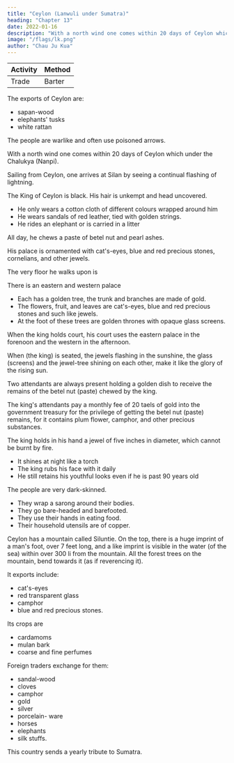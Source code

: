 ```yaml
---
title: "Ceylon (Lanwuli under Sumatra)"
heading: "Chapter 13"
date: 2022-01-16
description: "With a north wind one comes within 20 days of Ceylon which under the Chalukya (Nanpi)"
image: "/flags/lk.png"
author: "Chau Ju Kua"
---
```




Activity | Method 
--- | ---
Trade | Barter


The exports of Ceylon are:
- sapan-wood
- elephants' tusks
- white rattan

The people are warlike and often use poisoned arrows.

With a north wind one comes within 20 days of Ceylon which under the Chalukya (Nanpi).

Sailing from Ceylon, one arrives at Silan by seeing a continual flashing of lightning.

The King of Ceylon is black. His hair is unkempt and head uncovered. 
- He only wears a cotton cloth of different colours wrapped around him
- He wears sandals of red leather, tied with golden strings.
- He rides an elephant or is carried in a litter

All day, he chews a paste of betel nut and pearl ashes.

His palace is ornamented with cat's-eyes, blue and red precious stones, cornelians, and other jewels. 

The very floor
he walks upon
is

There is an eastern and western palace
- Each has a golden tree, the trunk and branches are made of gold. 
- The flowers, fruit, and leaves are cat's-eyes, blue and red precious stones and such like jewels.
- At the foot of these trees are golden thrones with opaque glass screens.


When the king holds court, his court uses the eastern palace in the forenoon and the western in the afternoon. 

When (the king) is seated, the jewels flashing in the sunshine, the glass (screens) and the jewel-tree shining on each other, make it like the glory of the rising sun.

Two attendants are always present holding a golden dish to receive the remains of the betel nut (paste) chewed by the king. 

The king's attendants pay a monthly fee of 20 taels of gold into the government treasury for the privilege of getting the betel nut (paste)
remains, for it contains plum flower, camphor, and other precious substances. 

The king holds in his hand a jewel of five inches in diameter, which cannot be burnt by fire. 
- It shines at night like a torch
- The king rubs his face with it daily
- He still retains his youthful looks even if he is past 90 years old


The people are very dark-skinned.
- They wrap a sarong around their bodies.
- They go bare-headed and barefooted. 
- They use their hands in eating food.
- Their household utensils are of copper.

Ceylon has a mountain called Siluntie. On the top, there is a huge imprint of a man's foot, over 7 feet long, and a like imprint is visible in the water (of the sea) within over 300 li from the mountain. All the forest trees on the mountain, bend towards it (as if reverencing it).

It exports include:
- cat's-eyes
- red transparent glass
- camphor
- blue and red precious stones. 

Its crops are 
- cardamoms
- mulan bark
- coarse and fine perfumes

Foreign traders exchange for them:
- sandal-wood
- cloves
- camphor
- gold
- silver
- porcelain- ware
- horses
- elephants
- silk stuffs.

This country sends a yearly tribute to Sumatra.


<!-- Notes.
1)
So far as
is
known,
Ch6u
K'O-fei was the
first
Chinese writer to mention this section of
30 Sumatra, which he calls (3,2j Lan-li (^S J^)i ""i* concerning which he only says that it took
a merchant junk from Canton forty days to reach it. Ch6u's transcription reproduces very closely
the name used by the Arab travellers of the ninth and subsequent centuries to designate Sumatra
Al-Ramni. As used, however, by Ch6u K'u-fei, our author and by Marco Polo (who writes the
name Lamori), it designates the northern portion of the W. coast of Sumatra, commencing from
35 the neighbourhood of A chin Head. Yule, Marco Polo, 11,281, 283. See also Cordier, Friar
Odoric, 135, 137.
The Chinese
(^
"J^
missions of the beginning of the fifteenth century wrote the nameNan-(Lan-)p'o-li
T^lj) or Nan-(Lan-)wu-li
(^ /g
J^), and
in these forms the
name occurs
^7^)
although the same work has lira-(La-)mo-li, yang (j^jj
40 of Lambri)). The Ming-shi says that Nan-p'o-li (i. e., the principal port of that
Ming-shi
|^
(325),
days' sailing from Su-m6n-ta-la
(j^ p^ 3^
Wjj)
— the
Samara of
was three
Samuthrah of
district)
Polo, the
in the
"^^^ Sea74
LAMBRI, ISLAN'D OF CETLON,
1,13
near the head of the estuary-like Gulf of
Samawe. To the N. W. of Nan-p'o-li, the Ming-
shi adds, a high mountain called Mau-shan (ijjg |JLf) <» "Hat mountainn rises out of the sea.
This is Pulo Rondo or Pulo Way off Achin. Gerini, Researches, 385. See, however, Phillips,
5
J. C. B. R. A. S. XXI, 221, and Groeneveldt, Notes, 100.
Ibn Batuta, and placed by Yule
called in the
Pasei,
(op. cit. II, 277)
charts Telo (or Talak)
Chou
K'u-feii appears to have been the first Chinese writer to speak of Ceylon as Si-lan,
would seem, he must have heard of from a Singhalese who probably shortened the sound
Sihalam (the Pali form for Singhala) into Silam. See Yule, Marco Polo, II, 296, n. 1. The Yuan-
shi, 97, uses the form Ki-Ian
which represents the same native form, and the Ming-
2)
which,
it
(^
shif,
326 has Si-lan
(^^
called the island Serendib
^),
Marco Polo
1|[).
,
also
used the form Seilom. The mediaeval Arabs 10
this name we find our author using
— from the Pali Singhala-dipa, and
in a subsequent passage, under the form Si-lun-tie to designate (as did also the Arabs) Adam's Peak.
Fa-hien, in the fifth centtiry, was the first Chinese to mention Ceylon, he called it Shi-tzi-kuo,
«the kingdom of the Lions, in Sanskrit Singhala. HUan-tsang, in the seventh century, transcribed
the name by Song-k'ie-lo (f^
^)' ^^
^), while I-tsing used the form Song-ho-lo ({^
^
The name Lang-ya
(^&
^f")
g^
"^^^
'"''^°
used, transcribing the Sanskrit Lanka, one of the old
—
On the Chinese knowledge of Ceylon, see Tennent, Ceylon, I, 583 604, and
some additional references toitby Ch6u K'(l-fej, supra, p. 26. Schlegel, T'oung-pao,
2^ ser. II, 133 made out that Si-lan was not Ceylon but a Sumatran tribe, the Silan of Deli.
3) Nan-p'i, roughly speaking, comprised as its dependencies the whole of the western coast 20
of India, though it applied more particularly to the Malabar coast. See infra, p. 89, n. 1. The
Malabars invasion of Ceylon began in A. D. 515 and ended in 1153, when Prakrama Bahu, having
driven them out of Ceylon, was crowned «soIe king of Lanka». He carried the war into the Dekkan,
and reduced Pandya and Chola, making their sovereigns his tributaries. He carried his arms into
Kamboja and Arramana in the Malay Peninsula (probably between Arracan and Siam). He died 25
in 1155, after the most glorious reign in the annals of Ceylon. aWithin thirty years itom the
decease of Prakrama Bahu, the kingdom was reduced to such an extremity of weakness by con-
tentions amongst the royal family, and by the excesses of their partisans, that the vigilant Malabars
names
of Ceylon.
also for
seized the opportunity to land with an
Magha, their leader, became king
to the
army
of 24,000 men, reconquered the whole island, and
of Ceylon A. D. 1211...
From
the beginning of the 13"! century 30
extinction of the Singhalese dynasty in the IStt, the island cannot be said to have been
—
Tennent, Ceylon, 394 418. See, however,
mentioned as a «dependency» of San-fo-ts'i, and supra, p. 73, where it
ever entirely freed from the presence of the Malabarsn.
supra, p. 62, where Si-lan
is
said Si-lan sent yearly tribute to San-fo-ts'i. In the early part of the twelfth century and
again in the early part of the thirteenth Ceylon, or a part of it, were under Cholian rule. T e n n e n t, 35
is
op. cit.
402
I,
et seqq.
«The lightnings of Ceylon are so remarkable, that in the middle ages they were as
well known to the Arabian seamen, who coasted the island on their way to China, as in later
times the storms that infested the Cape of Good Hope were familiar to early navigators of
Portugal. In the Mohit of Sidi Ali Chelebi, translated by von Hammer, it is stated that to 40
seamen, sailing from Diu to Malacca, «the sign of Ceylon being near is continual lightning, be it
accompanied by rain or without rain; so that 'the lightning of Ceylon' is proverbial for a liar»
4)
.
Tennent,
Ceylon,
I,
60
5) An
6) See infra Pt.
i
n.
weighed 20
II.
taels; it
Ch.
seems only
to
have been used for weighing gold.
45
I.
Hflan-tsang speaks
of the great ruby over the vihara of the Buddha's tooth in Ceylon.
Beal, Records, II, 218. Cosmas Indicopleustes teUs of a wonderful luminous gem of the king of
Taprobane which was «as large as a great pine-cone, fiery red, and when seen flashing from a
7)
:
distance, especially if the sun's rays are playing
graphy, 365 (Hakluyt Soc,
Our author
round
it, is
a matchless sight.D Christian Topo-
edit.).
5q
known, the only Chinese who has used this name to designate
Adams' Peak. Si-lun-tie, in Cantonese Sai-lun-tip, is the name Serendib, used by the mediaeval
->Arabs to designate the peak, although originally applied by them to the Island of Ceylon
itself.
8)
js,
so far as
isI,U
75
JAVA.
Keinaud,
etc. I, 5. Ibn Batuta, Voyages, IV, 179—182 says= «The mountain of
one of the highest in the world; we saw it from the open sea, although we were
distant from it nine days' journey .... The impress of the noble foot, that of our father Adam,
Serendib
Relations,
is
seen on a black and high rock, and in an open space. The foot is embedded in the rock,
its length is eleven spans. The people of China came here in past
times; they cut out of the stone the impress of the big toe and around it, and have placed
is
5 the imprint deeply sunk;
fragment in a temple of the city of Zeitun (Ts'aan-ch6u-fu) to which they come from the
this it appears that the Buddhist legend that the impress of
the foot on Adams' Peak was that of the Buddha, had grown up before the fourteenth century; it
this
most distant provinces)). From
unknown apparently to early Chinese writers. Fa-hi6n lived in Ceylon for two years, but
makes no mention of the Peak. In the seventh century Hflan-tsang speaks of the Ling-k'i6-shan
10 was
m^
Buddha
—
"^ U-l)? "^^^ mount of Lanka or Ceylon)) as the spot where the
preached the Lankavatara sUtra, but he makes no mention of the footprint (Be a I,
Eecords, II, 251), nor did I-tsing writing a little later, though he refers. in several places to the
15 Buddha's tooth. In the fifteenth century Adams' Peak is called Si-lan-shan (^, ^M \\\)
in Chinese works. See also Tennent, Ceylon, II, 132
141, and E. Dulaurier, Etude sur
1.°^
%^1
—
I'ouvrage intitule Kelation des Voyages, 51, 54.
9)
On glass, both opaque and transparent,
camphor was ever procured
in Ceylon; it
see infra, Pt. II. Ch. XXXII. It does not appear that
was probably imported there from Sumatra. The blue and
20 red precious stones are sapphires and carbuncles. On the precious stones of Ceylon, see Tennent
op. cit., I, 32—40, II, 590
592. «Mu-lan bark» is evidently the bark of the IcunibuJc of the Singha-
lese
—
— called maratha-maram by the Tamils;
the Pentaptera tomentosa, Rox., and
and, in addition to yielding a black dye,
25 when burnt, afford a substitute
mu-lan transcribing the Tamil word maram. It is
prized for its bark, which is sold as medicine,
is so charged with calcareous matter that its ashes,
«is chiefly
for the lime
it
which the natives chew with their
betel».
Tennent,
op. cit. I, 99.
10)
The
previous reference to Si-lan as a «dcpendency»
present one are irreconciliable with the statement
Si-lan
30 to two
is
«under the rule of»
(^^
made
\\\ Nan-p'i, unless
(S ^)
of San-fo-ts'i, and the
in the beginning of this chapter that
we suppose
that these statements refer
different periods or to different portions of the island. -->


